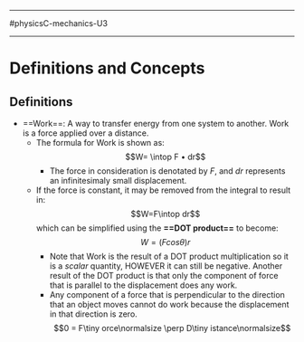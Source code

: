 __________________________
#physicsC-mechanics-U3
____________________________
# Definitions and Concepts
## Definitions
* ==Work==: A way to transfer energy from one system to another. Work is a force applied over a distance.
	* The formula for Work is shown as:$$W= \intop F • dr$$
		* The force in consideration is denotated by *F*, and *dr* represents an infinitesimaly small displacement.
	* If the force is constant, it may be removed from the integral to result in: $$W=F\intop dr$$ which can be simplified using the **==DOT product==** to become: $$W = (Fcos\theta)r$$
		* Note that Work is the result of a DOT product multiplication so it is a *scalar* quantity, HOWEVER it can still be negative. Another result of the DOT product is that only the component of force that is parallel to the displacement does any work.
		* Any component of a force that is perpendicular to the direction that an object moves cannot do work because the displacement in that direction is zero. $$0 = F\tiny orce\normalsize \perp D\tiny istance\normalsize$$
